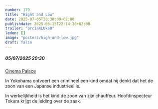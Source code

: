 ```yaml
---
number: 179
title: "Hight and Low"
date: 2025-07-05T20:30:00+02:00
publishdate: 2025-06-15T22:14:26+02:00
trailer: "prc1aXLUke0"
leden: []
image: "posters/high-and-low.jpg"
draft: false
---
```


##### 05/07/2025 20:30

[Cinema Palace](https://cinema-palace.be/nl/film/high-and-low-tengoku-jigoku-4k)

In Yokohama ontvoert een crimineel een kind omdat hij denkt dat het de zoon van
een Japanse industrieel is.
<!--more-->
In werkelijkheid is het kind de zoon van zijn chauffeur. Hoofdinspecteur Tokura
krijgt de leiding over de zaak.
